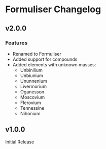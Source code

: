 # Formuliser Changelog

## v2.0.0

### Features
- Renamed to Formuliser
- Added support for compounds
- Added elements with unknown masses:
    - Unbinilium
    - Unbiunium
    - Ununnenium
    - Livermorium
    - Oganesson
    - Moscovium
    - Flerovium
    - Tennessine
    - Nihonium

## v1.0.0

Initial Release
